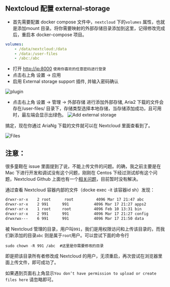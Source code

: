 ## Nextcloud 配置 external-storage
  * 首先需要配置 docker compose 文件中，`nextcloud` 下的`volumes` 属性，也就是添加mount 目录。将你需要映射的外部存储目录添加到这里，记得修改完成后，重启本 docker-compose 项目。
  ```yaml
  volumes:
      - /data/nextcloud:/data
      - /data:/user-files
      - /abc:/abc
  ```
  * 打开 <http://ip:8000> `使用你喜欢的任意密码进行登录`
  * 点击右上角 设置 -> 应用
  * 启用 External storage support 插件, 并输入密码确认

  ![plugin](https://raw.githubusercontent.com/wahyd4/aria2-ariang-x-docker-compose/master/images/nextcloud/external-storage.png)
  * 点击右上角 设置 -> 管理 -> 外部存储 进行添加外部存储, Aria2 下载的文件会存在/user-files/ 目录下，存储类型选择本地存储，当存储添加成功，且可用时，最左端会显示出绿色。
  ![Add external storage](https://raw.githubusercontent.com/wahyd4/aria2-ariang-x-docker-compose/master/images/nextcloud/config-storage.png)

  搞定，现在你通过 AriaNg 下载的文件就可以在 Nextcloud 里面查看到了。

  ![Files](https://raw.githubusercontent.com/wahyd4/aria2-ariang-x-docker-compose/master/images/nextcloud/downloads-folder.png)

## 注意：

很多童鞋在 issue 里面提到了说，不能上传文件的问题。的确，我之前主要是在 Mac 下进行开发和调试没有这个问题，刚刚在 Centos 下经过测试却有这个问题，Nextcloud Github 上面也有一个[相关问题](https://github.com/nextcloud/docker/issues/229)，目前暂时没有解决。

通过查看 Nextcloud 容器内部的文件（docke exec -it 该容器id sh）发现：
```bash
drwxr-xr-x    2 root      root          4096 Mar 17 21:47 abc
drwxr-xr-x    2 991      991           4096 Mar 17 21:27 apps2
drwxr-xr-x    1 root     root          4096 Feb 10 13:31 bin
drwxr-xr-x    2 991      991           4096 Mar 17 21:27 config
drwxrwx---    6 991      991           4096 Mar 17 21:50 data
```
被 Nextcloud 管理的目录，用户叫`991`，我们是用权限访问和上传该目录的，而我们新添加的目录`abc` 则是属于`root`用户。可以尝试下面的命令行
```
sudo chown -R 991 /abc  #这里是你需要修改的目录
```
即是把该目录所有者修改成 Nextcloud 的用户，无须重启，再次尝试在浏览器里面上传文件，即可成功了。

如果遇到页面右上角显示`You don’t have permission to upload or create files here` 请忽略即可。
